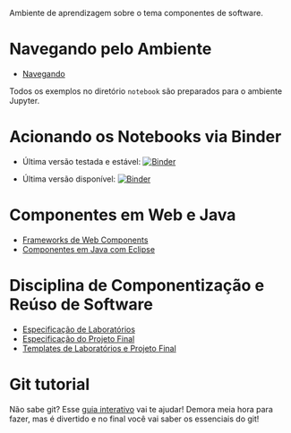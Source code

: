 Ambiente de aprendizagem sobre o tema componentes de software.

# Navegando pelo Ambiente

* [Navegando](navigate/)

Todos os exemplos no diretório `notebook` são preparados para o ambiente Jupyter.

# Acionando os Notebooks via Binder

* Última versão testada e estável:
  [![Binder](https://mybinder.org/badge_logo.svg)](https://mybinder.org/v2/gh/santanche/component2learn/v1.1.8)

* Última versão disponível:
  [![Binder](https://mybinder.org/badge_logo.svg)](https://mybinder.org/v2/gh/santanche/component2learn/master)

# Componentes em Web e Java

* [Frameworks de Web Components](web/frameworks/)
* [Componentes em Java com Eclipse](java/)

# Disciplina de Componentização e Reúso de Software

* [Especificação de Laboratórios](labs/)
* [Especificação do Projeto Final](project/)
* [Templates de Laboratórios e Projeto Final](templates/)

# Git tutorial

Não sabe git? Esse [guia interativo](https://learngitbranching.js.org/) vai te ajudar! Demora meia hora para fazer, mas é divertido e no final você vai saber os essenciais do git!
